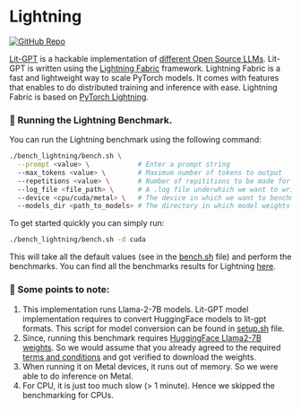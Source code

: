 # Lightning

[![GitHub Repo](https://img.shields.io/badge/github-%23121011.svg?style=for-the-badge&logo=github&logoColor=white)](https://github.com/Lightning-AI/lit-gpt) &nbsp;

[Lit-GPT](https://github.com/Lightning-AI/lit-gpt) is a hackable implementation of [different Open Source LLMs](https://github.com/Lightning-AI/lit-gpt?tab=readme-ov-file#-lit-gpt-1). Lit-GPT is written using the [Lightning Fabric](https://lightning.ai/docs/fabric/stable/) framework. Lightning Fabric is a fast and lightweight way to scale PyTorch models. It comes with features that enables to do distributed training and inference with ease. Lightning Fabric is based on [PyTorch Lightning](https://lightning.ai/docs/pytorch/stable/starter/introduction.html).


### 🚀 Running the Lightning Benchmark.

You can run the Lightning benchmark using the following command:

```bash
./bench_lightning/bench.sh \
  --prompt <value> \            # Enter a prompt string
  --max_tokens <value> \        # Maximum number of tokens to output
  --repetitions <value> \       # Number of repititions to be made for the prompt.
  --log_file <file_path> \      # A .log file underwhich we want to write the results.
  --device <cpu/cuda/metal> \   # The device in which we want to benchmark.
  --models_dir <path_to_models> # The directory in which model weights are present
```

To get started quickly you can simply run:

```bash
./bench_lightning/bench.sh -d cuda
```
This will take all the default values (see in the [bench.sh](/bench_lightning/bench.sh) file) and perform the benchmarks. You can find all the benchmarks results for Lightning [here](/docs/llama2.md).


### 👀 Some points to note:

1. This implementation runs Llama-2-7B models. Lit-GPT model implementation requires to convert HuggingFace models to lit-gpt formats. This script for model conversion can be found in [setup.sh](/bench_lightning/setup.sh) file.
2. Since, running this benchmark requires [HuggingFace Llama2-7B weights](https://huggingface.co/meta-llama/Llama-2-7b). So we would assume that you already agreed to the required [terms and conditions](https://ai.meta.com/resources/models-and-libraries/llama-downloads/) and got verified to download the weights.
3. When running it on Metal devices, it runs out of memory. So we were able to do inference on Metal.
4. For CPU, it is just too much slow (> 1 minute). Hence we skipped the benchmarking for CPUs.
